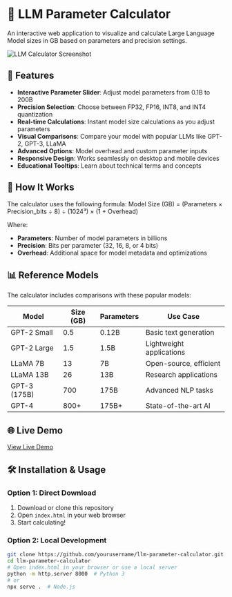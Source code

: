 # 🧠 LLM Parameter Calculator

An interactive web application to visualize and calculate Large Language Model sizes in GB based on parameters and precision settings.

![LLM Calculator Screenshot](images/screenshot.png)

## 🚀 Features

- **Interactive Parameter Slider**: Adjust model parameters from 0.1B to 200B
- **Precision Selection**: Choose between FP32, FP16, INT8, and INT4 quantization
- **Real-time Calculations**: Instant model size calculations as you adjust parameters
- **Visual Comparisons**: Compare your model with popular LLMs like GPT-2, GPT-3, LLaMA
- **Advanced Options**: Model overhead and custom parameter inputs
- **Responsive Design**: Works seamlessly on desktop and mobile devices
- **Educational Tooltips**: Learn about technical terms and concepts

## 🔧 How It Works

The calculator uses the following formula:
Model Size (GB) = (Parameters × Precision_bits ÷ 8) ÷ (1024³) × (1 + Overhead)

Where:
- **Parameters**: Number of model parameters in billions
- **Precision**: Bits per parameter (32, 16, 8, or 4 bits)
- **Overhead**: Additional space for model metadata and optimizations

## 📊 Reference Models

The calculator includes comparisons with these popular models:

| Model | Size (GB) | Parameters | Use Case |
|-------|-----------|------------|----------|
| GPT-2 Small | 0.5 | 0.12B | Basic text generation |
| GPT-2 Large | 1.5 | 1.5B | Lightweight applications |
| LLaMA 7B | 13 | 7B | Open-source, efficient |
| LLaMA 13B | 26 | 13B | Research applications |
| GPT-3 (175B) | 700 | 175B | Advanced NLP tasks |
| GPT-4 | 800+ | 175B+ | State-of-the-art AI |

## 🌐 Live Demo

[View Live Demo](https://yourusername.github.io/llm-parameter-calculator/)

## 🛠️ Installation & Usage

### Option 1: Direct Download
1. Download or clone this repository
2. Open `index.html` in your web browser
3. Start calculating!

### Option 2: Local Development
```bash
git clone https://github.com/yourusername/llm-parameter-calculator.git
cd llm-parameter-calculator
# Open index.html in your browser or use a local server
python -m http.server 8000  # Python 3
# or
npx serve .  # Node.js
